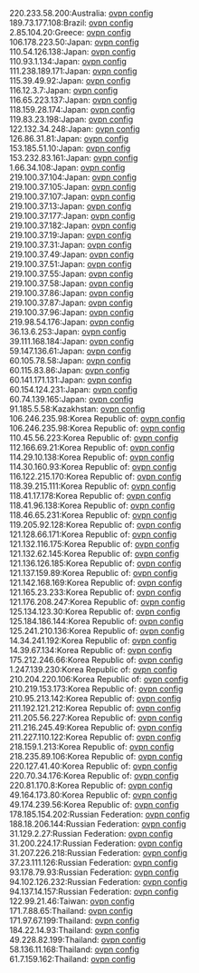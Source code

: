 220.233.58.200:Australia: [ovpn config](vpn/220_233_58_200.ovpn)  
189.73.177.108:Brazil: [ovpn config](vpn/189_73_177_108.ovpn)  
2.85.104.20:Greece: [ovpn config](vpn/2_85_104_20.ovpn)  
106.178.223.50:Japan: [ovpn config](vpn/106_178_223_50.ovpn)  
110.54.126.138:Japan: [ovpn config](vpn/110_54_126_138.ovpn)  
110.93.1.134:Japan: [ovpn config](vpn/110_93_1_134.ovpn)  
111.238.189.171:Japan: [ovpn config](vpn/111_238_189_171.ovpn)  
115.39.49.92:Japan: [ovpn config](vpn/115_39_49_92.ovpn)  
116.12.3.7:Japan: [ovpn config](vpn/116_12_3_7.ovpn)  
116.65.223.137:Japan: [ovpn config](vpn/116_65_223_137.ovpn)  
118.159.28.174:Japan: [ovpn config](vpn/118_159_28_174.ovpn)  
119.83.23.198:Japan: [ovpn config](vpn/119_83_23_198.ovpn)  
122.132.34.248:Japan: [ovpn config](vpn/122_132_34_248.ovpn)  
126.86.31.81:Japan: [ovpn config](vpn/126_86_31_81.ovpn)  
153.185.51.10:Japan: [ovpn config](vpn/153_185_51_10.ovpn)  
153.232.83.161:Japan: [ovpn config](vpn/153_232_83_161.ovpn)  
1.66.34.108:Japan: [ovpn config](vpn/1_66_34_108.ovpn)  
219.100.37.104:Japan: [ovpn config](vpn/219_100_37_104.ovpn)  
219.100.37.105:Japan: [ovpn config](vpn/219_100_37_105.ovpn)  
219.100.37.107:Japan: [ovpn config](vpn/219_100_37_107.ovpn)  
219.100.37.13:Japan: [ovpn config](vpn/219_100_37_13.ovpn)  
219.100.37.177:Japan: [ovpn config](vpn/219_100_37_177.ovpn)  
219.100.37.182:Japan: [ovpn config](vpn/219_100_37_182.ovpn)  
219.100.37.19:Japan: [ovpn config](vpn/219_100_37_19.ovpn)  
219.100.37.31:Japan: [ovpn config](vpn/219_100_37_31.ovpn)  
219.100.37.49:Japan: [ovpn config](vpn/219_100_37_49.ovpn)  
219.100.37.51:Japan: [ovpn config](vpn/219_100_37_51.ovpn)  
219.100.37.55:Japan: [ovpn config](vpn/219_100_37_55.ovpn)  
219.100.37.58:Japan: [ovpn config](vpn/219_100_37_58.ovpn)  
219.100.37.86:Japan: [ovpn config](vpn/219_100_37_86.ovpn)  
219.100.37.87:Japan: [ovpn config](vpn/219_100_37_87.ovpn)  
219.100.37.96:Japan: [ovpn config](vpn/219_100_37_96.ovpn)  
219.98.54.176:Japan: [ovpn config](vpn/219_98_54_176.ovpn)  
36.13.6.253:Japan: [ovpn config](vpn/36_13_6_253.ovpn)  
39.111.168.184:Japan: [ovpn config](vpn/39_111_168_184.ovpn)  
59.147.136.61:Japan: [ovpn config](vpn/59_147_136_61.ovpn)  
60.105.78.58:Japan: [ovpn config](vpn/60_105_78_58.ovpn)  
60.115.83.86:Japan: [ovpn config](vpn/60_115_83_86.ovpn)  
60.141.171.131:Japan: [ovpn config](vpn/60_141_171_131.ovpn)  
60.154.124.231:Japan: [ovpn config](vpn/60_154_124_231.ovpn)  
60.74.139.165:Japan: [ovpn config](vpn/60_74_139_165.ovpn)  
91.185.5.58:Kazakhstan: [ovpn config](vpn/91_185_5_58.ovpn)  
106.246.235.98:Korea Republic of: [ovpn config](vpn/106_246_235_98.ovpn)  
106.246.235.98:Korea Republic of: [ovpn config](vpn/106_246_235_98.ovpn)  
110.45.56.223:Korea Republic of: [ovpn config](vpn/110_45_56_223.ovpn)  
112.166.69.21:Korea Republic of: [ovpn config](vpn/112_166_69_21.ovpn)  
114.29.10.138:Korea Republic of: [ovpn config](vpn/114_29_10_138.ovpn)  
114.30.160.93:Korea Republic of: [ovpn config](vpn/114_30_160_93.ovpn)  
116.122.215.170:Korea Republic of: [ovpn config](vpn/116_122_215_170.ovpn)  
118.39.215.111:Korea Republic of: [ovpn config](vpn/118_39_215_111.ovpn)  
118.41.17.178:Korea Republic of: [ovpn config](vpn/118_41_17_178.ovpn)  
118.41.96.138:Korea Republic of: [ovpn config](vpn/118_41_96_138.ovpn)  
118.46.65.231:Korea Republic of: [ovpn config](vpn/118_46_65_231.ovpn)  
119.205.92.128:Korea Republic of: [ovpn config](vpn/119_205_92_128.ovpn)  
121.128.66.171:Korea Republic of: [ovpn config](vpn/121_128_66_171.ovpn)  
121.132.116.175:Korea Republic of: [ovpn config](vpn/121_132_116_175.ovpn)  
121.132.62.145:Korea Republic of: [ovpn config](vpn/121_132_62_145.ovpn)  
121.136.126.185:Korea Republic of: [ovpn config](vpn/121_136_126_185.ovpn)  
121.137.159.89:Korea Republic of: [ovpn config](vpn/121_137_159_89.ovpn)  
121.142.168.169:Korea Republic of: [ovpn config](vpn/121_142_168_169.ovpn)  
121.165.23.233:Korea Republic of: [ovpn config](vpn/121_165_23_233.ovpn)  
121.176.208.247:Korea Republic of: [ovpn config](vpn/121_176_208_247.ovpn)  
125.134.123.30:Korea Republic of: [ovpn config](vpn/125_134_123_30.ovpn)  
125.184.186.144:Korea Republic of: [ovpn config](vpn/125_184_186_144.ovpn)  
125.241.210.136:Korea Republic of: [ovpn config](vpn/125_241_210_136.ovpn)  
14.34.241.192:Korea Republic of: [ovpn config](vpn/14_34_241_192.ovpn)  
14.39.67.134:Korea Republic of: [ovpn config](vpn/14_39_67_134.ovpn)  
175.212.246.66:Korea Republic of: [ovpn config](vpn/175_212_246_66.ovpn)  
1.247.139.230:Korea Republic of: [ovpn config](vpn/1_247_139_230.ovpn)  
210.204.220.106:Korea Republic of: [ovpn config](vpn/210_204_220_106.ovpn)  
210.219.153.173:Korea Republic of: [ovpn config](vpn/210_219_153_173.ovpn)  
210.95.213.142:Korea Republic of: [ovpn config](vpn/210_95_213_142.ovpn)  
211.192.121.212:Korea Republic of: [ovpn config](vpn/211_192_121_212.ovpn)  
211.205.56.227:Korea Republic of: [ovpn config](vpn/211_205_56_227.ovpn)  
211.216.245.49:Korea Republic of: [ovpn config](vpn/211_216_245_49.ovpn)  
211.227.110.122:Korea Republic of: [ovpn config](vpn/211_227_110_122.ovpn)  
218.159.1.213:Korea Republic of: [ovpn config](vpn/218_159_1_213.ovpn)  
218.235.89.106:Korea Republic of: [ovpn config](vpn/218_235_89_106.ovpn)  
220.127.41.40:Korea Republic of: [ovpn config](vpn/220_127_41_40.ovpn)  
220.70.34.176:Korea Republic of: [ovpn config](vpn/220_70_34_176.ovpn)  
220.81.170.8:Korea Republic of: [ovpn config](vpn/220_81_170_8.ovpn)  
49.164.173.80:Korea Republic of: [ovpn config](vpn/49_164_173_80.ovpn)  
49.174.239.56:Korea Republic of: [ovpn config](vpn/49_174_239_56.ovpn)  
178.185.154.202:Russian Federation: [ovpn config](vpn/178_185_154_202.ovpn)  
188.18.206.144:Russian Federation: [ovpn config](vpn/188_18_206_144.ovpn)  
31.129.2.27:Russian Federation: [ovpn config](vpn/31_129_2_27.ovpn)  
31.200.224.17:Russian Federation: [ovpn config](vpn/31_200_224_17.ovpn)  
31.207.226.218:Russian Federation: [ovpn config](vpn/31_207_226_218.ovpn)  
37.23.111.126:Russian Federation: [ovpn config](vpn/37_23_111_126.ovpn)  
93.178.79.93:Russian Federation: [ovpn config](vpn/93_178_79_93.ovpn)  
94.102.126.232:Russian Federation: [ovpn config](vpn/94_102_126_232.ovpn)  
94.137.14.157:Russian Federation: [ovpn config](vpn/94_137_14_157.ovpn)  
122.99.21.46:Taiwan: [ovpn config](vpn/122_99_21_46.ovpn)  
171.7.88.65:Thailand: [ovpn config](vpn/171_7_88_65.ovpn)  
171.97.67.199:Thailand: [ovpn config](vpn/171_97_67_199.ovpn)  
184.22.14.93:Thailand: [ovpn config](vpn/184_22_14_93.ovpn)  
49.228.82.199:Thailand: [ovpn config](vpn/49_228_82_199.ovpn)  
58.136.11.168:Thailand: [ovpn config](vpn/58_136_11_168.ovpn)  
61.7.159.162:Thailand: [ovpn config](vpn/61_7_159_162.ovpn)  
